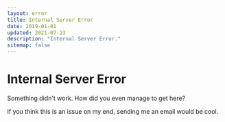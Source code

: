 ```yaml
---
layout: error
title: Internal Server Error
date: 2019-01-01
updated: 2021-07-23
description: "Internal Server Error."
sitemap: false
---
```


# Internal Server Error

Something didn't work. How did you even manage to get here?

If you think this is an issue on my end, sending me an email would be cool.
